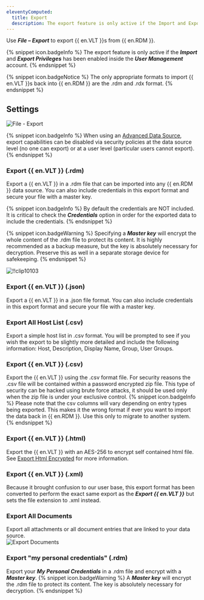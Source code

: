 ```yaml
---
eleventyComputed:
  title: Export
  description: The export feature is only active if the Import and Export Privileges has been enabled inside the User Management account. 
---
```

Use ***File – Export*** to export {{ en.VLT }}s from {{ en.RDM }}. 

{% snippet icon.badgeInfo %} 
The export feature is only active if the ***Import*** and ***Export Privileges*** has been enabled inside the ***User Management*** account. 
{% endsnippet %}
 
{% snippet icon.badgeNotice %} 
The only appropriate formats to import {{ en.VLT }}s back into {{ en.RDM }} are the .rdm and .rdx format. 
{% endsnippet %}
 
## Settings 

![File - Export](https://webdevolutions.blob.core.windows.net/docs/en/rdm/windows/RDMWin6239.png) 

{% snippet icon.badgeInfo %} 
When using an [Advanced Data Source](/rdm/windows/data-sources/data-sources-types/advanced-data-sources/), export capabilities can be disabled via security policies at the data source level (no one can export) or at a user level (particular users cannot export). 
{% endsnippet %}
 
### Export {{ en.VLT }} (.rdm) 

Export a {{ en.VLT }} in a .rdm file that can be imported into any {{ en.RDM }} data source. You can also include credentials in this export format and secure your file with a master key.  

{% snippet icon.badgeInfo %} 
By default the credentials are NOT included. It is critical to check the ***Credentials*** option in order for the exported data to include the credentials. 
{% endsnippet %}
 
{% snippet icon.badgeWarning %} 
Specifying a ***Master key*** will encrypt the whole content of the .rdm file to protect its content. It is highly recommended as a backup measure, but the key is absolutely necessary for decryption. Preserve this as well in a separate storage device for safekeeping. 
{% endsnippet %}
 
![!!clip10103](https://webdevolutions.azureedge.net/docs/en/rdm/windows/clip10103.png) 

### Export {{ en.VLT }} (.json) 

Export a {{ en.VLT }} in a .json file format. You can also include credentials in this export format and secure your file with a master key. 

### Export All Host List (.csv) 

Export a simple host list in .csv format. You will be prompted to see if you wish the export to be slightly more detailed and include the following information: Host, Description, Display Name, Group, User Groups. 

### Export {{ en.VLT }} (.csv) 

Export the {{ en.VLT }} using the .csv format file. For security reasons the .csv file will be contained within a password encrypted zip file. This type of security can be hacked using brute force attacks, it should be used only when the zip file is under your exclusive control. 
{% snippet icon.badgeInfo %} 
Please note that the csv columns will vary depending on entry types being exported. This makes it the wrong format if ever you want to import the data back in {{ en.RDM }}. Use this only to migrate to another system. 
{% endsnippet %}
 
### Export {{ en.VLT }} (.html) 

Export the {{ en.VLT }} with an AES-256 to encrypt self contained html file. See [Export Html Encrypted](/rdm/windows/commands/file/export/html-encrypted/) for more information. 

### Export {{ en.VLT }} (.xml) 

Because it brought confusion to our user base, this export format has been converted to perform the exact same export as the ***Export {{ en.VLT }}*** but sets the file extension to .xml instead. 

### Export All Documents 

Export all attachments or all document entries that are linked to your data source.  
![Export Documents](https://webdevolutions.azureedge.net/docs/en/rdm/windows/clip10044.png) 

### Export "my personal credentials" (.rdm) 

Export your ***My Personal Credentials*** in a .rdm file and encrypt with a ***Master key***. 
{% snippet icon.badgeWarning %} 
A ***Master key*** will encrypt the .rdm file to protect its content. The key is absolutely necessary for decryption. 
{% endsnippet %}
